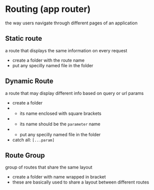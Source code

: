 # Routing (app router)
the way users navigate through different pages of an application

## Static route
a route that displays the same information on every request
- create a folder with the route name
- put any specilly named file in the folder

## Dynamic Route
a route that may display different info based on query or url params
- create a folder
- - its name enclosed with square brackets
- - its name should be the `parameter` name
- - put any specilly named file in the folder
- catch all: `[...param]`

## Route Group
group of routes that share the same layout
- create a folder with name wrapped in bracket
- these are basically used to share a layout between different routes

